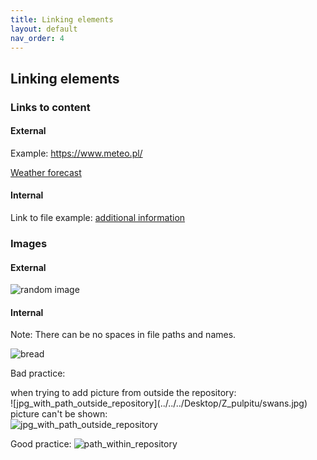 ```yaml
---
title: Linking elements
layout: default
nav_order: 4
---
```


## Linking elements

 ### Links to content

 #### External

 Example: https://www.meteo.pl/
 
 [Weather forecast](https://www.meteo.pl/ "click here")

 #### Internal

 Link to file example: [additional information](reference.md "click here")

 ### Images

 #### External

![random image](https://picsum.photos/100 "random picture")

 #### Internal

  Note: There can be no spaces in file paths and names.
 
 
 ![bread](Easy_white_bread.jpg "jpg directly in repository")

 Bad practice:
 
 when trying to add picture from outside the repository:  
 \!\[jpg_with_path_outside_repository](../../../Desktop/Z_pulpitu/swans.jpg)  
picture can't be shown:  
 ![jpg_with_path_outside_repository](../../../Desktop/Z_pulpitu/swans.jpg)  
 
 
Good practice:
![path_within_repository](../Markdown-Exercise/Photos/swans.jpg "jpg inside repository folder")